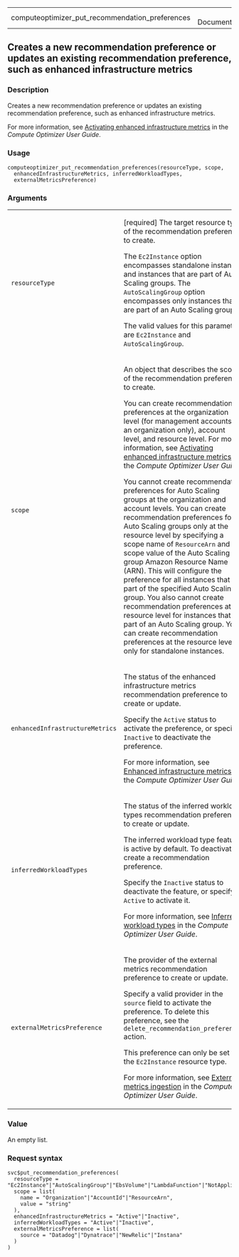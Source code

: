 <table style="width: 100%;">
<tbody>
<tr class="odd">
<td>computeoptimizer_put_recommendation_preferences</td>
<td style="text-align: right;">R Documentation</td>
</tr>
</tbody>
</table>

## Creates a new recommendation preference or updates an existing recommendation preference, such as enhanced infrastructure metrics

### Description

Creates a new recommendation preference or updates an existing
recommendation preference, such as enhanced infrastructure metrics.

For more information, see [Activating enhanced infrastructure
metrics](https://docs.aws.amazon.com/compute-optimizer/latest/ug/enhanced-infrastructure-metrics.html)
in the *Compute Optimizer User Guide*.

### Usage

    computeoptimizer_put_recommendation_preferences(resourceType, scope,
      enhancedInfrastructureMetrics, inferredWorkloadTypes,
      externalMetricsPreference)

### Arguments

<table>
<colgroup>
<col style="width: 35%" />
<col style="width: 65%" />
</colgroup>
<tbody>
<tr class="odd">
<td><code
id="computeoptimizer_put_recommendation_preferences_:_resourceType">resourceType</code></td>
<td><p>[required] The target resource type of the recommendation
preference to create.</p>
<p>The <code>Ec2Instance</code> option encompasses standalone instances
and instances that are part of Auto Scaling groups. The
<code>AutoScalingGroup</code> option encompasses only instances that are
part of an Auto Scaling group.</p>
<p>The valid values for this parameter are <code>Ec2Instance</code> and
<code>AutoScalingGroup</code>.</p></td>
</tr>
<tr class="even">
<td><code
id="computeoptimizer_put_recommendation_preferences_:_scope">scope</code></td>
<td><p>An object that describes the scope of the recommendation
preference to create.</p>
<p>You can create recommendation preferences at the organization level
(for management accounts of an organization only), account level, and
resource level. For more information, see <a
href="https://docs.aws.amazon.com/compute-optimizer/latest/ug/enhanced-infrastructure-metrics.html">Activating
enhanced infrastructure metrics</a> in the <em>Compute Optimizer User
Guide</em>.</p>
<p>You cannot create recommendation preferences for Auto Scaling groups
at the organization and account levels. You can create recommendation
preferences for Auto Scaling groups only at the resource level by
specifying a scope name of <code>ResourceArn</code> and a scope value of
the Auto Scaling group Amazon Resource Name (ARN). This will configure
the preference for all instances that are part of the specified Auto
Scaling group. You also cannot create recommendation preferences at the
resource level for instances that are part of an Auto Scaling group. You
can create recommendation preferences at the resource level only for
standalone instances.</p></td>
</tr>
<tr class="odd">
<td><code
id="computeoptimizer_put_recommendation_preferences_:_enhancedInfrastructureMetrics">enhancedInfrastructureMetrics</code></td>
<td><p>The status of the enhanced infrastructure metrics recommendation
preference to create or update.</p>
<p>Specify the <code>Active</code> status to activate the preference, or
specify <code>Inactive</code> to deactivate the preference.</p>
<p>For more information, see <a
href="https://docs.aws.amazon.com/compute-optimizer/latest/ug/enhanced-infrastructure-metrics.html">Enhanced
infrastructure metrics</a> in the <em>Compute Optimizer User
Guide</em>.</p></td>
</tr>
<tr class="even">
<td><code
id="computeoptimizer_put_recommendation_preferences_:_inferredWorkloadTypes">inferredWorkloadTypes</code></td>
<td><p>The status of the inferred workload types recommendation
preference to create or update.</p>
<p>The inferred workload type feature is active by default. To
deactivate it, create a recommendation preference.</p>
<p>Specify the <code>Inactive</code> status to deactivate the feature,
or specify <code>Active</code> to activate it.</p>
<p>For more information, see <a
href="https://docs.aws.amazon.com/compute-optimizer/latest/ug/">Inferred
workload types</a> in the <em>Compute Optimizer User
Guide</em>.</p></td>
</tr>
<tr class="odd">
<td><code
id="computeoptimizer_put_recommendation_preferences_:_externalMetricsPreference">externalMetricsPreference</code></td>
<td><p>The provider of the external metrics recommendation preference to
create or update.</p>
<p>Specify a valid provider in the <code>source</code> field to activate
the preference. To delete this preference, see the
<code>delete_recommendation_preferences</code> action.</p>
<p>This preference can only be set for the <code>Ec2Instance</code>
resource type.</p>
<p>For more information, see <a
href="https://docs.aws.amazon.com/compute-optimizer/latest/ug/external-metrics-ingestion.html">External
metrics ingestion</a> in the <em>Compute Optimizer User
Guide</em>.</p></td>
</tr>
</tbody>
</table>

### Value

An empty list.

### Request syntax

    svc$put_recommendation_preferences(
      resourceType = "Ec2Instance"|"AutoScalingGroup"|"EbsVolume"|"LambdaFunction"|"NotApplicable"|"EcsService",
      scope = list(
        name = "Organization"|"AccountId"|"ResourceArn",
        value = "string"
      ),
      enhancedInfrastructureMetrics = "Active"|"Inactive",
      inferredWorkloadTypes = "Active"|"Inactive",
      externalMetricsPreference = list(
        source = "Datadog"|"Dynatrace"|"NewRelic"|"Instana"
      )
    )
